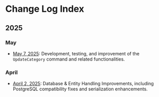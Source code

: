 # Change Log Index

## 2025

### May

- [May 7, 2025](20250507.md): Development, testing, and improvement of the `UpdateCategory` command and related functionalities.

### April

- [April 2, 2025](20250402.md): Database & Entity Handling Improvements, including PostgreSQL compatibility fixes and serialization enhancements.
